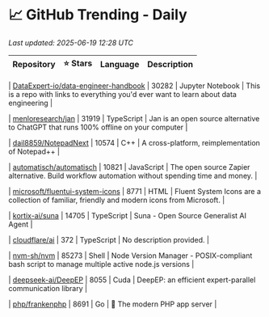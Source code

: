 # 📈 GitHub Trending - Daily

_Last updated: 2025-06-19 12:28 UTC_

| Repository | ⭐ Stars | Language | Description |
|------------|--------:|----------|-------------|

| [DataExpert-io/data-engineer-handbook](https://github.com/DataExpert-io/data-engineer-handbook) | 30282 | Jupyter Notebook | This is a repo with links to everything you'd ever want to learn about data engineering |

| [menloresearch/jan](https://github.com/menloresearch/jan) | 31919 | TypeScript | Jan is an open source alternative to ChatGPT that runs 100% offline on your computer |

| [dail8859/NotepadNext](https://github.com/dail8859/NotepadNext) | 10574 | C++ | A cross-platform, reimplementation of Notepad++ |

| [automatisch/automatisch](https://github.com/automatisch/automatisch) | 10821 | JavaScript | The open source Zapier alternative. Build workflow automation without spending time and money. |

| [microsoft/fluentui-system-icons](https://github.com/microsoft/fluentui-system-icons) | 8771 | HTML | Fluent System Icons are a collection of familiar, friendly and modern icons from Microsoft. |

| [kortix-ai/suna](https://github.com/kortix-ai/suna) | 14705 | TypeScript | Suna - Open Source Generalist AI Agent |

| [cloudflare/ai](https://github.com/cloudflare/ai) | 372 | TypeScript | No description provided. |

| [nvm-sh/nvm](https://github.com/nvm-sh/nvm) | 85273 | Shell | Node Version Manager - POSIX-compliant bash script to manage multiple active node.js versions |

| [deepseek-ai/DeepEP](https://github.com/deepseek-ai/DeepEP) | 8055 | Cuda | DeepEP: an efficient expert-parallel communication library |

| [php/frankenphp](https://github.com/php/frankenphp) | 8691 | Go | 🧟 The modern PHP app server |
